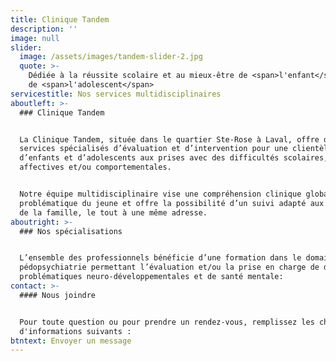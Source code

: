 ```yaml
---
title: Clinique Tandem
description: ''
image: null
slider:
  image: /assets/images/tandem-slider-2.jpg
  quote: >-
    Dédiée à la réussite scolaire et au mieux-être de <span>l'enfant</span> et
    de <span>l'adolescent</span>
servicestitle: Nos services multidisciplinaires
aboutleft: >-
  ### Clinique Tandem


  La Clinique Tandem, située dans le quartier Ste-Rose à Laval, offre des
  services spécialisés d’évaluation et d’intervention pour une clientèle
  d’enfants et d’adolescents aux prises avec des difficultés scolaires,
  affectives et/ou comportementales.


  Notre équipe multidisciplinaire vise une compréhension clinique globale de la
  problématique du jeune et offre la possibilité d’un suivi adapté aux besoins
  de la famille, le tout à une même adresse.
aboutright: >-
  ### Nos spécialisations


  L’ensemble des professionnels bénéficie d’une formation dans le domaine de la
  pédopsychiatrie permettant l’évaluation et/ou la prise en charge de diverses
  problématiques neuro-développementales et de santé mentale:
contact: >-
  #### Nous joindre


  Pour toute question ou pour prendre un rendez-vous, remplissez les champs
  d'informations suivants :
btntext: Envoyer un message
---
```





